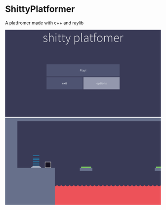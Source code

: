 # ShittyPlatformer
A platfromer made with c++ and raylib

![TitleScreenshot](https://raw.githubusercontent.com/GlacierTheArcticFox/ShittyPlatformer/main/Screenshot%202021-08-16%20110253.png)
![GameplayScreenshot](https://raw.githubusercontent.com/GlacierTheArcticFox/ShittyPlatformer/main/Screenshot%202021-08-16%20110325.png)

